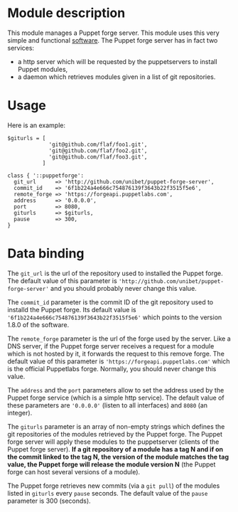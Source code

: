 # Module description

This module manages a Puppet forge server.
This module uses this very simple and functional
[software](https://github.com/unibet/puppet-forge-server).
The Puppet forge server has in fact two services:
- a http server which will be requested by the puppetservers to
install Puppet modules,
- a daemon which retrieves modules given in a list of git repositories.


# Usage

Here is an example:

```puppet
$giturls = [
             'git@github.com/flaf/foo1.git',
             'git@github.com/flaf/foo2.git',
             'git@github.com/flaf/foo3.git',
           ]

class { '::puppetforge':
  git_url      => 'http://github.com/unibet/puppet-forge-server',
  commit_id    => '6f1b224a4e666c754876139f3643b22f3515f5e6',
  remote_forge => 'https://forgeapi.puppetlabs.com',
  address      => '0.0.0.0',
  port         => 8080,
  giturls      => $giturls,
  pause        => 300,
}
```


# Data binding

The `git_url` is the url of the repository used to
installed the Puppet forge. The default value of this
parameter is `'http://github.com/unibet/puppet-forge-server'`
and you should probably never change this value.

The `commit_id` parameter is the commit ID of the
git repository used to installd the Puppet forge.
Its default value is `'6f1b224a4e666c754876139f3643b22f3515f5e6'`
which points to the version 1.8.0 of the software.

The `remote_forge` parameter is the url of the forge used
by the server. Like a DNS server, if the Puppet forge server
receives a request for a module which is not hosted by it,
it forwards the request to this remove forge. The default
value of this parameter is `'https://forgeapi.puppetlabs.com'`
which is the official Puppetlabs forge. Normally, you
should never change this value.

The `address` and the `port` parameters allow to set the
address used by the Puppet forge service (which is a simple
http service). The default value of these parameters are
`'0.0.0.0'` (listen to all interfaces) and `8080` (an
integer).

The `giturls` parameter is an array of non-empty strings
which defines the git repositories of the modules retrieved
by the Puppet forge. The Puppet forge server will apply
these modules to the puppetserver (clients of the Puppet
forge server). **If a git repository of a module has a tag N
and if on the commit linked to the tag N, the version of the
module matches the tag value, the Puppet forge will release
the module version N** (the Puppet forge can host several
versions of a module).

The Puppet forge retrieves new commits (via a `git pull`)
of the modules listed in `giturls` every `pause` seconds.
The default value of the `pause` parameter is 300 (seconds).


